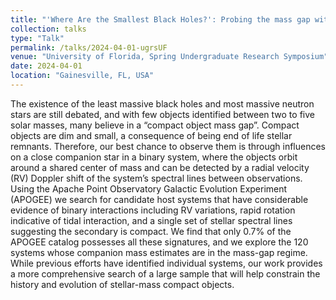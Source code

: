 ```yaml
---
title: "'Where Are the Smallest Black Holes?': Probing the mass gap with APOGEE"
collection: talks
type: "Talk"
permalink: /talks/2024-04-01-ugrsUF
venue: "University of Florida, Spring Undergraduate Research Symposium"
date: 2024-04-01
location: "Gainesville, FL, USA"
---
```



The existence of the least massive black holes and most massive neutron stars are still debated, and with few objects identified between two to five solar masses, many believe in a “compact object mass gap”. Compact objects are dim and small, a consequence of being end of life stellar remnants. Therefore, our best chance to observe them is through influences on a close companion star in a binary system, where the objects orbit around a shared center of mass and can be detected by a radial velocity (RV) Doppler shift of the system’s spectral lines between observations. Using the Apache Point Observatory Galactic Evolution Experiment (APOGEE) we search for candidate host systems that have considerable evidence of binary interactions including RV variations, rapid rotation indicative of tidal interaction, and a single set of stellar spectral lines suggesting the secondary is compact. We find that only 0.7% of the APOGEE catalog possesses all these signatures, and we explore the 120 systems whose companion mass estimates are in the mass-gap regime. While previous efforts have identified individual systems, our work provides a more comprehensive search of a large sample that will help constrain the history and evolution of stellar-mass compact objects.